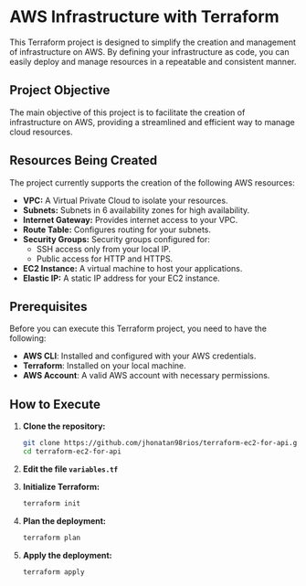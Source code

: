 # AWS Infrastructure with Terraform

This Terraform project is designed to simplify the creation and management of infrastructure on AWS. By defining your infrastructure as code, you can easily deploy and manage resources in a repeatable and consistent manner.

## Project Objective

The main objective of this project is to facilitate the creation of infrastructure on AWS, providing a streamlined and efficient way to manage cloud resources.

## Resources Being Created

The project currently supports the creation of the following AWS resources:

- **VPC:** A Virtual Private Cloud to isolate your resources.
- **Subnets:** Subnets in 6 availability zones for high availability.
- **Internet Gateway:** Provides internet access to your VPC.
- **Route Table:** Configures routing for your subnets.
- **Security Groups:** Security groups configured for:
  - SSH access only from your local IP.
  - Public access for HTTP and HTTPS.
- **EC2 Instance:** A virtual machine to host your applications.
- **Elastic IP:** A static IP address for your EC2 instance.

## Prerequisites

Before you can execute this Terraform project, you need to have the following:

- **AWS CLI**: Installed and configured with your AWS credentials.
- **Terraform**: Installed on your local machine.
- **AWS Account**: A valid AWS account with necessary permissions.

## How to Execute



1. **Clone the repository:**
   ```bash
   git clone https://github.com/jhonatan98rios/terraform-ec2-for-api.git
   cd terraform-ec2-for-api
    ```
   
2. **Edit the file ```variables.tf```**

3. **Initialize Terraform:**
   ```bash
   terraform init
    ```

4. **Plan the deployment:**
   ```bash
   terraform plan
    ```

5. **Apply the deployment:**
   ```bash
   terraform apply
    ```
